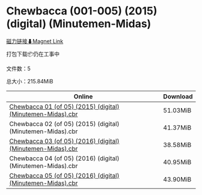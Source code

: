 # Chewbacca (001-005) (2015) (digital) (Minutemen-Midas)

[磁力链接⬇Magnet Link](magnet:?xt=urn:btih:eb4e57f1a77f28c0acd380f4618e551ad0607109&dn=Chewbacca%20%28001-005%29%20%282015%29%20%28digital%29%20%28Minutemen-Midas%29)

打包下载📦仍在工事中

文件数：5

总大小：215.84MiB

Online | Download
--- | ---
[Chewbacca 01 (of 05) (2015) (digital) (Minutemen-Midas).cbr](https://github.com/alicewish/markdown/blob/master/comic/Chewbacca-01-of-05-2015-digital-Minutemen-Midas-cbr.md) | 51.03MiB
Chewbacca 02 (of 05) (2015) (digital) (Minutemen-Midas).cbr | 41.37MiB
[Chewbacca 03 (of 05) (2016) (digital) (Minutemen-Midas).cbr](https://github.com/alicewish/markdown/blob/master/comic/Chewbacca-03-of-05-2016-digital-Minutemen-Midas-cbr.md) | 38.58MiB
Chewbacca 04 (of 05) (2016) (digital) (Minutemen-Midas).cbr | 40.95MiB
[Chewbacca 05 (of 05) (2016) (digital) (Minutemen-Midas).cbr](https://github.com/alicewish/markdown/blob/master/comic/Chewbacca-05-of-05-2016-digital-Minutemen-Midas-cbr.md) | 43.90MiB